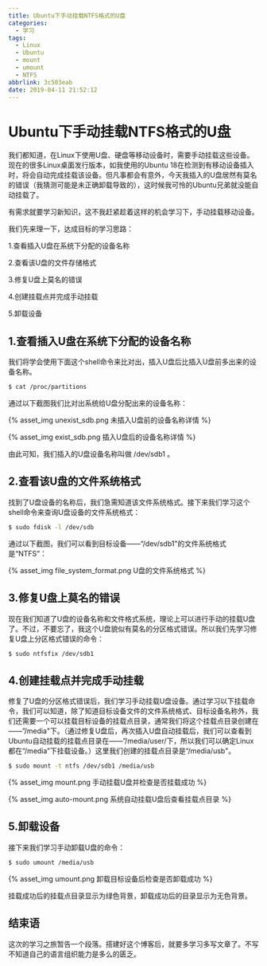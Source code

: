 ```yaml
---
title: Ubuntu下手动挂载NTFS格式的U盘
categories:
  - 学习
tags:
  - Linux
  - Ubuntu
  - mount
  - umount
  - NTFS
abbrlink: 3c503eab
date: 2019-04-11 21:52:12
---
```



# Ubuntu下手动挂载NTFS格式的U盘


我们都知道，在Linux下使用U盘、硬盘等移动设备时，需要手动挂载这些设备。现在的很多Linux桌面发行版本，如我使用的Ubuntu 18在检测到有移动设备插入时，将会自动完成挂载该设备。但凡事都会有意外，今天我插入的U盘居然有莫名的错误（我猜测可能是未正确卸载导致的），这时候我可怜的Ubuntu兄弟就没能自动挂载了。

有需求就要学习新知识，这不我赶紧趁着这样的机会学习下，手动挂载移动设备。

我们先来理一下，达成目标的学习思路：

1.查看插入U盘在系统下分配的设备名称

2.查看该U盘的文件存储格式

3.修复U盘上莫名的错误

4.创建挂载点并完成手动挂载

5.卸载设备

## 1.查看插入U盘在系统下分配的设备名称

我们将学会使用下面这个shell命令来比对出，插入U盘后比插入U盘前多出来的设备名称。

``` bash
$ cat /proc/partitions
```

通过以下截图我们比对出系统给U盘分配出来的设备名称：

{% asset_img unexist_sdb.png 未插入U盘前的设备名称详情 %}

{% asset_img exist_sdb.png 插入U盘后的设备名称详情 %}

由此可知，我们插入的U盘设备名称叫做 /dev/sdb1 。

## 2.查看该U盘的文件系统格式

找到了U盘设备的名称后，我们急需知道该文件系统格式。接下来我们学习这个shell命令来查询U盘设备的文件系统格式：

``` bash
$ sudo fdisk -l /dev/sdb
```

通过以下截图，我们可以看到目标设备——“/dev/sdb1"的文件系统格式是“NTFS”：

{% asset_img file_system_format.png U盘的文件系统格式 %}

## 3.修复U盘上莫名的错误

现在我们知道了U盘的设备名称和文件格式系统，理论上可以进行手动的挂载U盘了。不过，不要忘了，我这个U盘貌似有莫名的分区格式错误。所以我们先学习修复U盘上分区格式错误的命令：

``` bash
$ sudo ntfsfix /dev/sdb1
```

## 4.创建挂载点并完成手动挂载

修复了U盘的分区格式错误后，我们学习手动挂载U盘设备。通过学习以下挂载命令，我们可以知道，除了知道目标设备文件的文件系统格式、目标设备名称外，我们还需要一个可以挂载目标设备的挂载点目录，通常我们将这个挂载点目录创建在——”/media"下。（通过修复U盘后，再次插入U盘自动挂载后，我们可以查看到Ubuntu自动挂载的挂载点目录在——”/media/user/下，所以我们可以确定Linux都在“/media”下挂载设备。）这里我们创建的挂载点目录是“/media/usb"。

``` bash
$ sudo mount -t ntfs /dev/sdb1 /media/usb
```

{% asset_img mount.png 手动挂载U盘并检查是否挂载成功 %}

{% asset_img auto-mount.png 系统自动挂载U盘后查看挂载点目录 %}

## 5.卸载设备

接下来我们学习手动卸载U盘的命令：

``` bash
$ sudo umount /media/usb
```

{% asset_img umount.png 卸载目标设备后检查是否卸载成功 %}

挂载成功后的挂载点目录显示为绿色背景，卸载成功后的目录显示为无色背景。

## 结束语

这次的学习之旅暂告一个段落。搭建好这个博客后，就要多学习多写文章了。不写不知道自己的语言组织能力是多么的匮乏。


